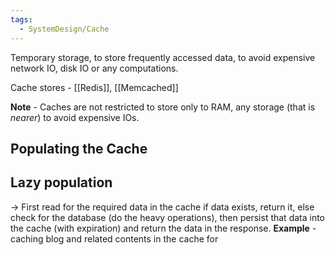 ```yaml
---
tags:
  - SystemDesign/Cache
---
```

Temporary storage, to store frequently accessed data, to avoid expensive network IO, disk IO or any computations.

Cache stores - [[Redis]], [[Memcached]]

**Note** - Caches are not restricted to store only to RAM, any storage (that is *nearer*) to avoid expensive IOs.

## Populating the Cache

## Lazy population

-> First read for the required data in the cache if data exists, return it, else check for the database (do the heavy operations), then persist that data into the cache (with expiration) and return the data in the response.
**Example** - caching blog and related contents in the cache for

